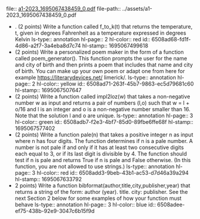 file:: [a1-2023_1695067438459_0.pdf](../assets/a1-2023_1695067438459_0.pdf)
file-path:: ../assets/a1-2023_1695067438459_0.pdf

- . (2 points) Write a function called f_to_k(t) that returns the temperature, t, given in degrees Fahrenheit as a temperature expressed in degrees Kelvin
  ls-type:: annotation
  hl-page:: 2
  hl-color:: red
  id:: 6508ad68-fd1f-4d86-a2f7-3a4eba8d7c74
  hl-stamp:: 1695067499618
- (2 points) Write a personalized poem maker in the form of a function called poem_generator(). This function prompts the user for the name and city of birth and then prints a poem that includes that name and city of birth. You can make up your own poem or adapt one from here for example https://literarydevices.net/ limerick/.
  ls-type:: annotation
  hl-page:: 2
  hl-color:: yellow
  id:: 6508ad71-263f-45b7-9863-ec5d79681c60
  hl-stamp:: 1695067507647
- (2 points) Write a function called impl2loz(w) that takes a non-negative number w as input and returns a pair of numbers (l,o) such that w = l + o/16 and l is an integer and o is a non-negative number smaller than 16. Note that the solution l and o are unique.
  ls-type:: annotation
  hl-page:: 3
  hl-color:: green
  id:: 6508adb7-f2e3-4bf7-85d0-89fbe6ffe68f
  hl-stamp:: 1695067577402
- (2 points) Write a function pale(n) that takes a positive integer n as input where n has four digits. The function determines if n is a pale number. A number is not pale if and only if it has at least two consecutive digits each equal to 3, or if its last digit is divisible by 4. The function should test if n is pale and returns True if n is pale and False otherwise. (In this function, you are not allowed to use strings.)
  ls-type:: annotation
  hl-page:: 3
  hl-color:: red
  id:: 6508add3-9beb-43b1-ac53-d7d46a39a294
  hl-stamp:: 1695067633792
- 2 points) Write a function bibformat(author,title,city,publisher,year) that returns a string of the form: author (year). title. city: publisher. See the next Section 2 below for some examples of how your function must behave
  ls-type:: annotation
  hl-page:: 3
  hl-color:: blue
  id:: 6508adee-ef75-438b-92e9-3047c6b15f9d